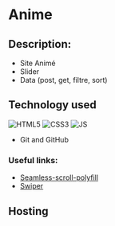 # Anime

## Description:
- Site Animé
- Slider
- Data (post, get, filtre, sort)

## Technology used

![HTML5](https://img.shields.io/badge/html5-%23E34F26.svg?style=for-the-badge&logo=html5&logoColor=white)
![CSS3](https://img.shields.io/badge/css3-%231572B6.svg?style=for-the-badge&logo=css3&logoColor=white) 
![JS](https://img.shields.io/badge/JS-JavaScript-blue?style=for-the-badge&logo=js&logoColor=white)
- Git and GitHub

### Useful links:
- [Seamless-scroll-polyfill](https://www.npmjs.com/package/seamless-scroll-polyfill)
- [Swiper](https://swiperjs.com/)


## Hosting
